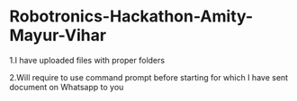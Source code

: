 # Robotronics-Hackathon-Amity-Mayur-Vihar

1.I have uploaded files with proper folders

2.Will require to use command prompt before starting for which I have sent document on Whatsapp to you
